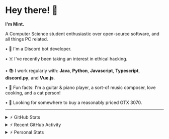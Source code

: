 # Hey there! 👋

**I'm Mint.**

A Computer Science student enthusiastic over open-source software, and all things PC related.

• 👾 I'm a Discord bot developer.

• ☠️ I've recently been taking an interest in ethical hacking.

• 📚 I work regularly with:  **Java**, **Python**, **Javascript**, **Typescript**, **discord.py**, and **Vue.js**.

• 🍛 Fun facts: I'm a guitar & piano player, a sort-of music composer, love cooking, and a cat person!

• 🔎 Looking for somewhere to buy a reasonably priced GTX 3070.

---

<details>
    <summary>⚡ GitHub Stats</summary>

<img height="160px" align="center" alt="Mint's GitHub Stats" src="https://github-readme-stats-lunarmint.vercel.app/api?username=lunarmint&count_private=true&show_icons=true&hide_title=true&hide_border=true&title_color=00ffdf&icon_color=00ffdf&text_color=141823&bg_color=0,4158d0,c850c0,ffcc70&include_all_commits=false"/>

<img align="center" alt="Mint's Most Used Languages" src="https://github-readme-stats-lunarmint.vercel.app/api/top-langs/?username=lunarmint&hide_title=true&hide_border=true&langs_count=10&layout=compact&title_color=141823&bg_color=0,ffcc70,c850c0,4158d0"/>

</details>

<details>
    <summary>⚡ Recent GitHub Activity</summary>

<!--START_SECTION:activity-->
1. 💪 Opened PR [#90](https://github.com/ranimepiracy/chiya/pull/90) in [ranimepiracy/chiya](https://github.com/ranimepiracy/chiya)
2. 🎉 Merged PR [#87](https://github.com/ranimepiracy/chiya/pull/87) in [ranimepiracy/chiya](https://github.com/ranimepiracy/chiya)
3. 🎉 Merged PR [#89](https://github.com/ranimepiracy/chiya/pull/89) in [ranimepiracy/chiya](https://github.com/ranimepiracy/chiya)
4. 💪 Opened PR [#89](https://github.com/ranimepiracy/chiya/pull/89) in [ranimepiracy/chiya](https://github.com/ranimepiracy/chiya)
5. 🎉 Merged PR [#86](https://github.com/ranimepiracy/chiya/pull/86) in [ranimepiracy/chiya](https://github.com/ranimepiracy/chiya)
<!--END_SECTION:activity-->

</details>

<details>
    <summary>⚡ Personal Stats</summary>

<!--START_SECTION:waka-->
![Profile Views](http://img.shields.io/badge/Profile%20Views-5-blue)

![Lines of code](https://img.shields.io/badge/From%20Hello%20World%20I%27ve%20Written-23846%20lines%20of%20code-blue)

**I'm an Early 🐤** 

```text
🌞 Morning    25 commits     ██░░░░░░░░░░░░░░░░░░░░░░░   11.26% 
🌆 Daytime    86 commits     █████████░░░░░░░░░░░░░░░░   38.74% 
🌃 Evening    33 commits     ███░░░░░░░░░░░░░░░░░░░░░░   14.86% 
🌙 Night      78 commits     ████████░░░░░░░░░░░░░░░░░   35.14%

```
📅 **I'm Most Productive on Thursday** 

```text
Monday       37 commits     ████░░░░░░░░░░░░░░░░░░░░░   16.67% 
Tuesday      30 commits     ███░░░░░░░░░░░░░░░░░░░░░░   13.51% 
Wednesday    7 commits      ░░░░░░░░░░░░░░░░░░░░░░░░░   3.15% 
Thursday     70 commits     ████████░░░░░░░░░░░░░░░░░   31.53% 
Friday       46 commits     █████░░░░░░░░░░░░░░░░░░░░   20.72% 
Saturday     17 commits     ██░░░░░░░░░░░░░░░░░░░░░░░   7.66% 
Sunday       15 commits     █░░░░░░░░░░░░░░░░░░░░░░░░   6.76%

```


📊 **This Week I Spent My Time On** 

```text
```


 Last Updated on 23/08/2021
<!--END_SECTION:waka-->

</details>
